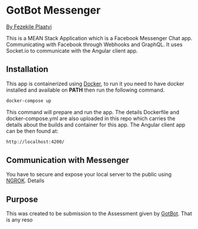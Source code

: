 # GotBot Messenger

[By Fezekile Plaatyi](mailto:fezekileplaatyi@gmail.com)

This is a MEAN Stack Application which is a Facebook Messenger Chat app. Communicating with Facebook through Webhooks and GraphQL. It uses Socket.io to communicate with the Angular client app.


## Installation

This app is containerized using  [Docker](https://www.docker.com/products/docker-desktop/), to run it you need to have docker installed and available on   **PATH**  then run the following command.

```bash
docker-compose up
```
This command will prepare and run the app. The details Dockerfile and docker-compose.yml are also uploaded in this repo which carries the details about the builds and container for this app. The Angular client app can be then found at:
```bash
http://localhost:4200/
```

## Communication with Messenger

You have to secure and expose your local server to the public using  [NGROK](https://ngrok.com/). Details 




## Purpose
This was created to be submission to the Assessment given by [GotBot](https://www.gotbot.co.za/). That is any reso
